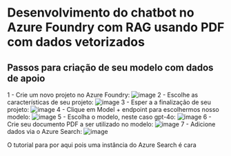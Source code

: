 # Desenvolvimento do chatbot no Azure Foundry com RAG usando PDF com dados vetorizados #

## Passos para criação de seu modelo com dados de apoio

1 - Crie um novo projeto no Azure Foundry: ![image](./image-1.png) 
2 - Escolhe as características de seu projeto: ![image](./image-2.png) 
3 - Esper a a finalização de seu projeto: ![image](./image-3.png) 
4 - Clique em Model + endpoint para escolhermos nosso modelo: ![image](./image-4.png) 
5 - Escolha o modelo, neste caso gpt-4o: ![image](./image-5.png) 
6 - Crie seu documento PDF a ser utilizado no modelo: ![image](./image-6.png) 
7 - Adicione dados via o Azure Search: ![image](./image-7.png) 

O tutorial para por aqui pois uma instância do Azure Search é cara